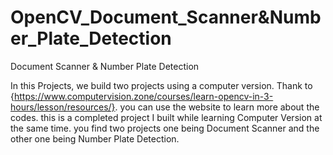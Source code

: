 # OpenCV_Document_Scanner&Number_Plate_Detection
Document Scanner & Number Plate Detection 

In this Projects, we build two projects using a computer version. Thank to {https://www.computervision.zone/courses/learn-opencv-in-3-hours/lesson/resources/}. you can use the website to learn more about the codes. this is a completed project I built while learning Computer Version at the same time. you find two projects one being Document Scanner and the other one being Number Plate Detection. 

